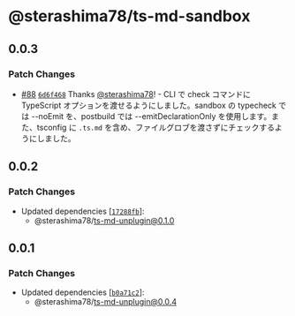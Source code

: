 # @sterashima78/ts-md-sandbox

## 0.0.3

### Patch Changes

- [#88](https://github.com/sterashima78/ts-md/pull/88) [`6d6f468`](https://github.com/sterashima78/ts-md/commit/6d6f4682f55b88976b16a564c758f1773011453e) Thanks [@sterashima78](https://github.com/sterashima78)! - CLI で check コマンドに TypeScript オプションを渡せるようにしました。sandbox の typecheck では --noEmit を、postbuild では --emitDeclarationOnly を使用します。また、tsconfig に `.ts.md` を含め、ファイルグロブを渡さずにチェックするようにしました。

## 0.0.2

### Patch Changes

- Updated dependencies [[`17288fb`](https://github.com/sterashima78/ts-md/commit/17288fb4abcd012e1344825fbb11fc03cdda3f3d)]:
  - @sterashima78/ts-md-unplugin@0.1.0

## 0.0.1

### Patch Changes

- Updated dependencies [[`b0a71c2`](https://github.com/sterashima78/ts-md/commit/b0a71c2e669b90ee7bbb6d42e5a7845fbba8c133)]:
  - @sterashima78/ts-md-unplugin@0.0.4
